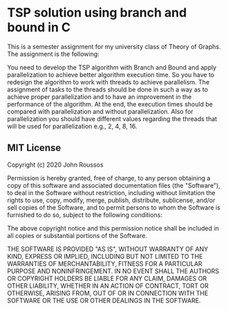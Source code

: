 # TSP solution using branch and bound in C

This is a semester assignment for my university class of Theory of Graphs.
The assignment is the following:


You need to develop the TSP algorithm with Branch and Bound and apply parallelization to achieve better algorithm execution time. So you have to redesign the algorithm to work with threads to achieve parallelism. The assignment of tasks to the threads should be done in such a way as to achieve proper parallelization and to have an improvement in the performance of the algorithm. At the end, the execution times should be compared with parallelization and without parallelization. Also for parallelization you should have different values regarding the threads that will be used for parallelization e.g., 2, 4, 8, 16.

## MIT License

Copyright (c) 2020 John Roussos

Permission is hereby granted, free of charge, to any person obtaining a copy
of this software and associated documentation files (the "Software"), to deal
in the Software without restriction, including without limitation the rights
to use, copy, modify, merge, publish, distribute, sublicense, and/or sell
copies of the Software, and to permit persons to whom the Software is
furnished to do so, subject to the following conditions:

The above copyright notice and this permission notice shall be included in all
copies or substantial portions of the Software.

THE SOFTWARE IS PROVIDED "AS IS", WITHOUT WARRANTY OF ANY KIND, EXPRESS OR
IMPLIED, INCLUDING BUT NOT LIMITED TO THE WARRANTIES OF MERCHANTABILITY,
FITNESS FOR A PARTICULAR PURPOSE AND NONINFRINGEMENT. IN NO EVENT SHALL THE
AUTHORS OR COPYRIGHT HOLDERS BE LIABLE FOR ANY CLAIM, DAMAGES OR OTHER
LIABILITY, WHETHER IN AN ACTION OF CONTRACT, TORT OR OTHERWISE, ARISING FROM,
OUT OF OR IN CONNECTION WITH THE SOFTWARE OR THE USE OR OTHER DEALINGS IN THE
SOFTWARE.
